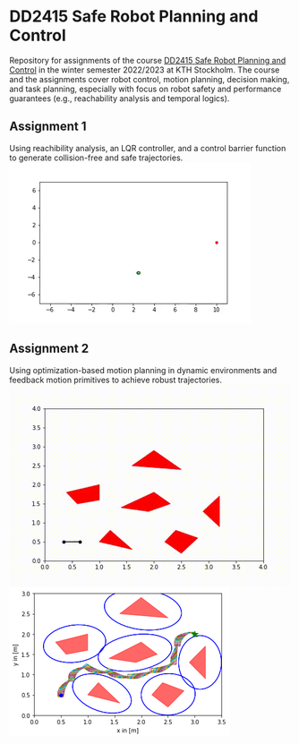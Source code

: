 # DD2415 Safe Robot Planning and Control
Repository for assignments of the course [DD2415 Safe Robot Planning and Control](https://www.kth.se/student/kurser/kurs/DD2415) in the winter semester 2022/2023 at KTH Stockholm.
The course and the assignments cover robot control, motion planning, decision making, and task planning, especially with focus on robot safety and performance guarantees (e.g., reachability analysis and temporal logics).

## Assignment 1
Using reachibility analysis, an LQR controller, and a control barrier function to generate collision-free and safe trajectories. <br/>
![Safe trajectory](images_and_videos/safe_trajectory_cbf.gif)

## Assignment 2
Using optimization-based motion planning in dynamic environments and feedback motion primitives to achieve robust trajectories. <br/>
![Optimization-based motion planning](images_and_videos/trajectory_optimization_based_motion_planning.gif)
![Trajectory using feedback motion primitives](images_and_videos/trajectory_feedback_motion_primitives.png)